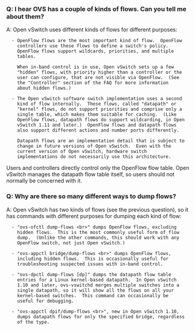 
### Q: I hear OVS has a couple of kinds of flows.  Can you tell me about them?

A: Open vSwitch uses different kinds of flows for different purposes:

      - OpenFlow flows are the most important kind of flow.  OpenFlow
        controllers use these flows to define a switch's policy.
        OpenFlow flows support wildcards, priorities, and multiple
        tables.

        When in-band control is in use, Open vSwitch sets up a few
        "hidden" flows, with priority higher than a controller or the
        user can configure, that are not visible via OpenFlow.  (See
        the "Controller" section of the FAQ for more information
        about hidden flows.)

      - The Open vSwitch software switch implementation uses a second
        kind of flow internally.  These flows, called "datapath" or
        "kernel" flows, do not support priorities and comprise only a
        single table, which makes them suitable for caching.  (Like
        OpenFlow flows, datapath flows do support wildcarding, in Open
        vSwitch 1.11 and later.)  OpenFlow flows and datapath flows
        also support different actions and number ports differently.

        Datapath flows are an implementation detail that is subject to
        change in future versions of Open vSwitch.  Even with the
        current version of Open vSwitch, hardware switch
        implementations do not necessarily use this architecture.

   Users and controllers directly control only the OpenFlow flow
   table.  Open vSwitch manages the datapath flow table itself, so
   users should not normally be concerned with it.

### Q: Why are there so many different ways to dump flows?

A: Open vSwitch has two kinds of flows (see the previous question), so
   it has commands with different purposes for dumping each kind of
   flow:

      - "ovs-ofctl dump-flows <br>" dumps OpenFlow flows, excluding
        hidden flows.  This is the most commonly useful form of flow
        dump.  (Unlike the other commands, this should work with any
        OpenFlow switch, not just Open vSwitch.)

      - "ovs-appctl bridge/dump-flows <br>" dumps OpenFlow flows,
        including hidden flows.  This is occasionally useful for
        troubleshooting suspected issues with in-band control.

      - "ovs-dpctl dump-flows [dp]" dumps the datapath flow table
        entries for a Linux kernel-based datapath.  In Open vSwitch
        1.10 and later, ovs-vswitchd merges multiple switches into a
        single datapath, so it will show all the flows on all your
        kernel-based switches.  This command can occasionally be
        useful for debugging.

      - "ovs-appctl dpif/dump-flows <br>", new in Open vSwitch 1.10,
        dumps datapath flows for only the specified bridge, regardless
        of the type.
